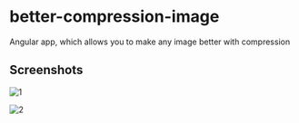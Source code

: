 # better-compression-image
Angular app, which allows you to make any image better with compression

## Screenshots
![1](https://user-images.githubusercontent.com/38386015/63684383-754ec900-c805-11e9-8aa3-bddd69f13bf8.png)

![2](https://user-images.githubusercontent.com/38386015/63684384-75e75f80-c805-11e9-9ff5-3d0d036e46a1.png)
